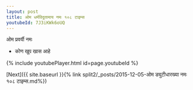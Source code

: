 ```yaml
---
layout: post
title: ओम धर्मविदूतामाय नमः १०८ टाइम्स
youtubeId: 7J3iKWk6oUQ
---
```

 
 
 ओम प्रवर्यी नमः  
 
 -  कोण खूप खास आहे 
 
  
 
  
 
 
 
 
 
 


{% include youtubePlayer.html id=page.youtubeId %}
 
[Next]({{ site.baseurl }}{% link  split2/_posts/2015-12-05-ओम ड्युटीधारख्या नमः १०८ टाइम्स.md%})
 
